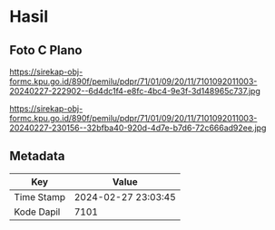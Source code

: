 # Hasil

## Foto C Plano

https://sirekap-obj-formc.kpu.go.id/890f/pemilu/pdpr/71/01/09/20/11/7101092011003-20240227-222902--6d4dc1f4-e8fc-4bc4-9e3f-3d148965c737.jpg

https://sirekap-obj-formc.kpu.go.id/890f/pemilu/pdpr/71/01/09/20/11/7101092011003-20240227-230156--32bfba40-920d-4d7e-b7d6-72c666ad92ee.jpg


## Metadata

| Key        | Value               |
| ---------- | ------------------- |
| Time Stamp | 2024-02-27 23:03:45 |
| Kode Dapil | 7101                |



